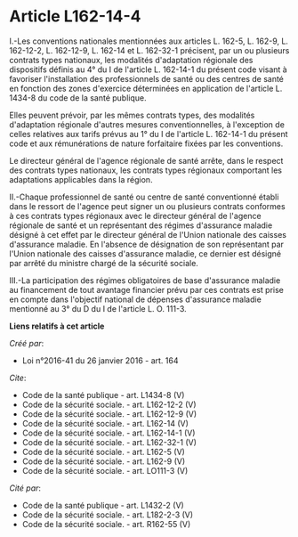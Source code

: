 # Article L162-14-4

I.-Les conventions nationales mentionnées aux articles L. 162-5, L. 162-9, L. 162-12-2, L. 162-12-9, L. 162-14 et L. 162-32-1
précisent, par un ou plusieurs contrats types nationaux, les modalités d'adaptation régionale des dispositifs définis au 4°
du I de l'article L. 162-14-1 du présent code visant à favoriser l'installation des professionnels de santé ou des centres de
santé en fonction des zones d'exercice déterminées en application de l'article L. 1434-8 du code de la santé publique. 

Elles peuvent prévoir, par les mêmes contrats types, des modalités d'adaptation régionale d'autres mesures conventionnelles,
à l'exception de celles relatives aux tarifs prévus au 1° du I de l'article L. 162-14-1 du présent code et aux rémunérations
de nature forfaitaire fixées par les conventions. 

Le directeur général de l'agence régionale de santé arrête, dans le respect des contrats types nationaux, les contrats types
régionaux comportant les adaptations applicables dans la région. 

II.-Chaque professionnel de santé ou centre de santé conventionné établi dans le ressort de l'agence peut signer un ou
plusieurs contrats conformes à ces contrats types régionaux avec le directeur général de l'agence régionale de santé et un
représentant des régimes d'assurance maladie désigné à cet effet par le directeur général de l'Union nationale des caisses
d'assurance maladie. En l'absence de désignation de son représentant par l'Union nationale des caisses d'assurance maladie,
ce dernier est désigné par arrêté du ministre chargé de la sécurité sociale. 

III.-La participation des régimes obligatoires de base d'assurance maladie au financement de tout avantage financier prévu
par ces contrats est prise en compte dans l'objectif national de dépenses d'assurance maladie mentionné au 3° du D du I de
l'article L. O. 111-3.

**Liens relatifs à cet article**

_Créé par_:

  - Loi n°2016-41 du 26 janvier 2016 - art. 164

_Cite_:

  - Code de la santé publique - art. L1434-8 (V)
  - Code de la sécurité sociale. - art. L162-12-2 (V)
  - Code de la sécurité sociale. - art. L162-12-9 (V)
  - Code de la sécurité sociale. - art. L162-14 (V)
  - Code de la sécurité sociale. - art. L162-14-1 (V)
  - Code de la sécurité sociale. - art. L162-32-1 (V)
  - Code de la sécurité sociale. - art. L162-5 (V)
  - Code de la sécurité sociale. - art. L162-9 (V)
  - Code de la sécurité sociale. - art. LO111-3 (V)

_Cité par_:

  - Code de la santé publique - art. L1432-2 (V)
  - Code de la sécurité sociale. - art. L182-2-3 (V)
  - Code de la sécurité sociale. - art. R162-55 (V)
